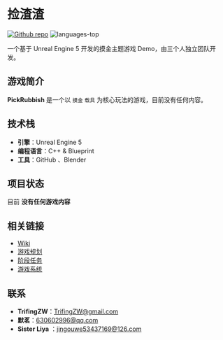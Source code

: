 # 捡渣渣

<div>
   <a href="https://github.com/TrifingZW/PickRubbish"><img alt="Github repo" src="https://img.shields.io/website?url=https%3A%2F%2Fgithub.com%2FPJ-568%2Fqmole-source-site&up_color=007bff&up_message=PickRubbish&logo=github&label=Github" loading="lazy"></a>
	<img src="https://img.shields.io/github/languages/top/TrifingZW/PickRubbish?color=green" alt="languages-top" />
</div>

一个基于 Unreal Engine 5 开发的摸金主题游戏 Demo，由三个人独立团队开发。

## 游戏简介

**PickRubbish** 是一个以 `摸金` `载具` 为核心玩法的游戏，目前没有任何内容。

## 技术栈
- **引擎**：Unreal Engine 5
- **编程语言**：C++ & Blueprint
- **工具**：GitHub 、Blender

## 项目状态
目前 **没有任何游戏内容**

## 相关链接
- [Wiki](https://github.com/TrifingZW/PickRubbish/wiki)
- [游戏规划](https://github.com/TrifingZW/PickRubbish/wiki/游戏规划)
- [阶段任务](https://github.com/TrifingZW/PickRubbish/wiki/阶段任务)
- [游戏系统](https://github.com/your-username/your-repo/wiki/系统概述)

## 联系
- **TrifingZW**：TrifingZW@gmail.com
- **默茗**：630602996@qq.com
- **Sister Liya** ：jingouwe53437169@126.com

